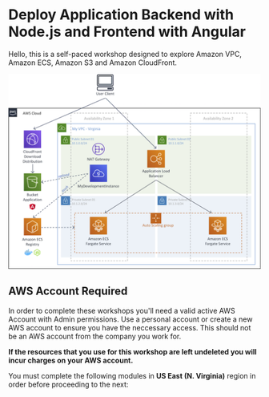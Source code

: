 # Deploy Application Backend with Node.js and Frontend with Angular

Hello, this is a self-paced workshop designed to explore Amazon VPC, Amazon ECS, Amazon S3 and Amazon CloudFront.

![Nodejs Angular](images/nodejs-angular.png)

## AWS Account Required

In order to complete these workshops you'll need a valid active AWS Account with Admin permissions. Use a personal account or create a new AWS account to ensure you have the neccessary access. This should not be an AWS account from the company you work for.

**If the resources that you use for this workshop are left undeleted you will incur charges on your AWS account.**

You must complete the following modules in **US East (N. Virginia)** region in order before proceeding to the next: